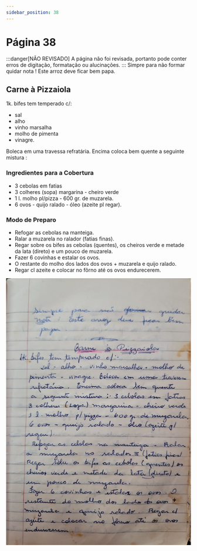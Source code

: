 ```yaml
---
sidebar_position: 38
---
```

# Página 38
:::danger[NÃO REVISADO]
A página não foi revisada, portanto pode conter erros de digitação, formatação ou alucinações.
:::
Simpre para não formar quidar nota ! Este arroz deve ficar bem papa.

## Carne à Pizzaiola

1k. bifes tem temperado c/:
- sal
- alho
- vinho marsalha
- molho de pimenta
- vinagre.

Boleca em uma travessa refratária. Encima coloca bem quente a seguinte mistura :

### Ingredientes para a Cobertura
- 3 cebolas em fatias
- 3 colheres (sopa) margarina - cheiro verde
- 1 l. molho pl/pizza - 600 gr. de muzarela.
- 6 ovos - quijo ralado - óleo (azeite pl regar).

### Modo de Preparo
- Refogar as cebolas na manteiga.
- Ralar a muzarela no ralador (fatias finas).
- Regar sobre os bifes as cebolas (quentes), os cheiros verde e metade da lata (direto) e um pouco de muzarela.
- Fazer 6 covinhas e estalar os ovos.
- O restante do molho dos lados dos ovos + muzarela e quijo ralado.
- Regar cl azeite e colocar no fôrno até os ovos endurecerem.

![imagem base](./images/page_38.png)